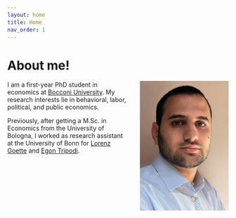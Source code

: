 ```yaml
---
layout: home
title: Home
nav_order: 1
---
```


# About me!

<img src="/assets/images/picture.jpg" align="right" alt="Profile picture" class="inline" style="width:40%;padding-left:5%;">

I am a first-year PhD student in economics at [Bocconi University](https://www.unibocconi.eu). My research interests lie in behavioral, labor, political, and public economics.

Previously, after getting a M.Sc. in Economics from the University of Bologna, I worked as research assistant at the University of Bonn for [Lorenz Goette](https://www.iame.uni-bonn.de/people/lorenz-goette) and [Egon Tripodi](https://www.egontripodi.com).
